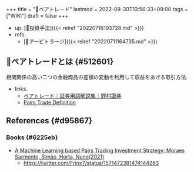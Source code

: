 +++
title = "📝ペアトレード"
lastmod = 2022-09-30T13:56:33+09:00
tags = ["WIKI"]
draft = false
+++

-   up: [🔖投資手法]({{< relref "20220716193728.md" >}})
-   refs.
    -   [📝アービトラージ]({{< relref "20220711164735.md" >}})


## 📝ペアトレードとは {#512601}

相関関係の高い二つの金融商品の差額の変動を利用して収益をあげる取引方法.

-   links.
    -   [ペアトレード｜証券用語解説集｜野村證券](https://www.nomura.co.jp/terms/japan/he/A02607.html#:~:text=%E7%9B%B8%E9%96%A2%E9%96%A2%E4%BF%82%E3%81%AE%E9%AB%98%E3%81%84%E4%BA%8C,%E8%A1%8C%E3%81%84%E5%88%A9%E7%9B%8A%E3%82%92%E7%A2%BA%E5%AE%9A%E3%81%99%E3%82%8B%E3%80%82)
    -   [Pairs Trade Definition](https://www.investopedia.com/terms/p/pairstrade.asp)


## References {#d95867}


### Books {#6225eb}

-   [A Machine Learning based Pairs Trading Investment Strategy: Moraes Sarmento, Simão, Horta, Nuno(2021)](https://www.amazon.co.jp/dp/B08CY1VQ9K)
    -   <https://twitter.com/Frinx7/status/1571472381474144263>
